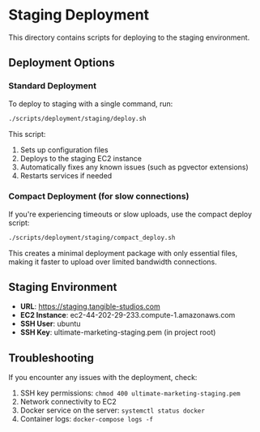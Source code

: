 # Staging Deployment

This directory contains scripts for deploying to the staging environment.

## Deployment Options

### Standard Deployment

To deploy to staging with a single command, run:

```bash
./scripts/deployment/staging/deploy.sh
```

This script:
1. Sets up configuration files
2. Deploys to the staging EC2 instance
3. Automatically fixes any known issues (such as pgvector extensions)
4. Restarts services if needed

### Compact Deployment (for slow connections)

If you're experiencing timeouts or slow uploads, use the compact deploy script:

```bash
./scripts/deployment/staging/compact_deploy.sh
```

This creates a minimal deployment package with only essential files, making it faster to upload over limited bandwidth connections.

## Staging Environment

- **URL**: https://staging.tangible-studios.com
- **EC2 Instance**: ec2-44-202-29-233.compute-1.amazonaws.com
- **SSH User**: ubuntu
- **SSH Key**: ultimate-marketing-staging.pem (in project root)

## Troubleshooting

If you encounter any issues with the deployment, check:

1. SSH key permissions: `chmod 400 ultimate-marketing-staging.pem`
2. Network connectivity to EC2
3. Docker service on the server: `systemctl status docker`
4. Container logs: `docker-compose logs -f`